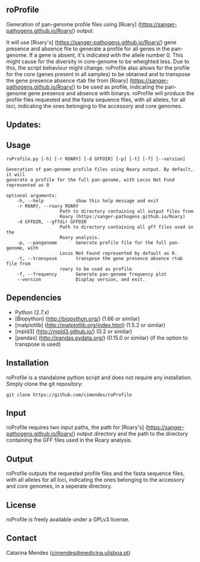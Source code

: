 ## roProfile ##

Generation of pan-genome profile files using [Roary] (https://sanger-pathogens.github.io/Roary/) output.

It will use [Roary's] (https://sanger-pathogens.github.io/Roary/) gene presence and absence file to generate a profile for all genes in the pan-genome. If a gene is absent, it's indicated with the allele number 0. This might cause for the diversity in core-genome to be wheighted less. Due to this, the script behaviour might change. 
roProfile also allows for the profile for the core (genes present in all samples) to be obtained and to transpose the gene presence absence rtab file from [Roary] (https://sanger-pathogens.github.io/Roary/) to be used as profile, indicating the pan-genome gene presence and absence with binarys. 
roProfile will produce the profile files requested and the fasta sequence files, with all alleles, for all loci, indicating the ones belonging to the accessory and core genomes. 

## Updates:


## Usage
    roProfile.py [-h] [-r ROARY] [-d GFFDIR] [-p] [-t] [-f] [--version]

    Generation of pan-genome profile files using Roary output. By default, it will
    generate a profile for the full pan-genome, with Locus Not Fund represented as 0

    optional arguments:
        -h, --help            show this help message and exit
        -r ROARY, --roary ROARY
                        Path to directory containing all output files from
                        Roary (https:/sanger-pathogens.github.io/Roary)
        -d GFFDIR, --gffdir GFFDIR
                        Path to directory containing all gff files used in the
                        Roary analysis.
        -p, --pangenome       Generate profile file for the full pan-genome, with
                        Locus Not Found represented by default as 0.
        -t, --transpose       transpose the gene presence absence rtab file from
                        roary to be used as profile
        -f, --frequency       Generate pan-genome frequency plot
        --version             Display version, and exit.

## Dependencies

- Python (2.7.x)
- [Biopython] (http://biopython.org/) (1.66 or similar)
- [matplotlib] (http://matplotlib.org/index.html) (1.5.2 or similar)
- [mpld3] (http://mpld3.github.io/) (0.2 or similar)
- [pandas] (http://pandas.pydata.org/) (0.15.0 or similar) (if the option to transpose is used)

## Installation

roProfile is a standalone python script and does not require any installation. Simply clone the git repository:

    git clone https://github.com/cimendes/roProfile

## Input
roProfile  requires two input paths, the path for [Roary's] (https://sanger-pathogens.github.io/Roary/) output directory and the path to the directory containing the GFF files used in the Roary analysis.

## Output
roProfile outputs the requested profile files and the fasta sequence files, with all alleles for all loci, indicating the ones belonging to the accessory and core genomes, in a seperate directory.

## License
roProfile is freely available under a GPLv3 license.

## Contact
Catarina Mendes (cimendes@medicina.ulisboa.pt)

